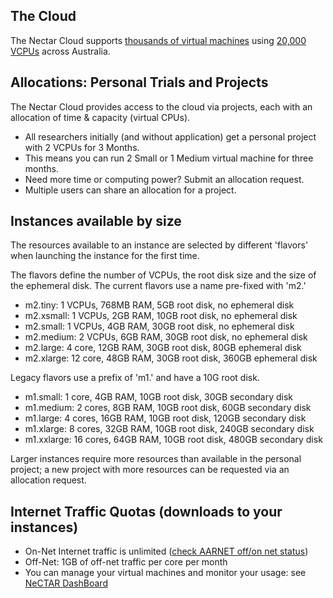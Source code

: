 ## The Cloud

The Nectar Cloud supports [thousands of virtual machines][cloud_growth]
using [20,000 VCPUs][cloud_growth] across Australia.

## Allocations: Personal Trials and Projects

The Nectar Cloud provides access to the cloud via projects, each with an
allocation of time & capacity (virtual CPUs).

- All researchers initially (and without application) get a personal
 project with 2 VCPUs for 3 Months.
- This means you can run 2 Small or 1 Medium virtual machine for three months.
- Need more time or computing power? Submit an allocation request.
- Multiple users can share an allocation for a project.

## Instances available by size

The resources available to an instance are selected by different
'flavors' when launching the instance for the first time.

The flavors define the number of VCPUs, the root disk size and the
size of the ephemeral disk. The current flavors use a name
pre-fixed with 'm2.'

- m2.tiny: 1 VCPUs, 768MB RAM, 5GB root disk, no ephemeral disk
- m2.xsmall: 1 VCPUs, 2GB RAM, 10GB root disk, no ephemeral disk
- m2.small: 1 VCPUs, 4GB RAM, 30GB root disk, no ephemeral disk
- m2.medium: 2 VCPUs, 6GB RAM, 30GB root disk, no ephemeral disk
- m2.large: 4 core, 12GB RAM, 30GB root disk, 80GB ephemeral disk
- m2.xlarge: 12 core, 48GB RAM, 30GB root disk, 360GB ephemeral disk

Legacy flavors use a prefix of 'm1.' and have a 10G root disk.

- m1.small: 1 core, 4GB RAM, 10GB root disk, 30GB secondary disk
- m1.medium: 2 cores, 8GB RAM, 10GB root disk, 60GB secondary disk
- m1.large: 4 cores, 16GB RAM, 10GB root disk, 120GB secondary disk
- m1.xlarge: 8 cores, 32GB RAM, 10GB root disk, 240GB secondary disk
- m1.xxlarge: 16 cores, 64GB RAM, 10GB root disk, 480GB secondary disk

Larger instances require more resources than available in the
personal project; a new project with more resources can be requested
via an allocation request.

## Internet Traffic Quotas (downloads to your instances)

- On-Net Internet traffic is unlimited ([check AARNET off/on net status][aarnetstatus])
- Off-Net: 1GB of off-net traffic per core per month
- You can manage your virtual machines and monitor your usage: see
  [NeCTAR DashBoard][dashboard]

[aarnetstatus]: http://lg.aarnet.edu.au/cgi-bin/traffic.cgi
[cloud_growth]: http://status.rc.nectar.org.au/growth/infrastructure/
[dashboard]: https://dashboard.rc.nectar.org.au/

